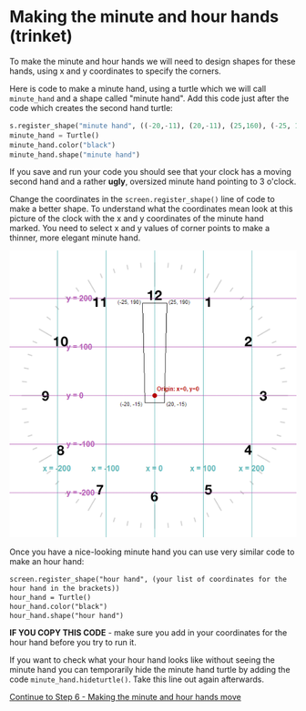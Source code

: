 # Making the minute and hour hands (trinket)

To make the minute and hour hands we will need to design shapes for these hands, using x and y coordinates to specify the corners.

Here is code to make a minute hand, using a turtle which we will call ```minute_hand``` and a shape called "minute hand". Add this code just after the code which creates the second hand turtle:

```python
s.register_shape("minute hand", ((-20,-11), (20,-11), (25,160), (-25, 160)))
minute_hand = Turtle()
minute_hand.color("black")
minute_hand.shape("minute hand")
```

If you save and run your code you should see that your clock has a moving second hand and a rather **ugly**, oversized minute hand pointing to 3 o'clock.

Change the coordinates in the ```screen.register_shape()``` line of code to make a better shape. To understand what the coordinates mean look at this picture of the clock with the x and y coordinates of the minute hand marked. You need to select x and y values of corner points to make a thinner, more elegant minute hand.

![Clock with grid and minute hand](clock_min_hand.gif "Clock with x and y coordinate grid and minute hand outline") 

Once you have a nice-looking minute hand you can use very similar code to make an hour hand:

```
screen.register_shape("hour hand", (your list of coordinates for the hour hand in the brackets))
hour_hand = Turtle()
hour_hand.color("black")
hour_hand.shape("hour hand")
```

**IF YOU COPY THIS CODE** - make sure you add in your coordinates for the hour hand before you try to run it.

If you want to check what your hour hand looks like without seeing the minute hand you can temporarily hide the minute hand turtle by adding the code ```minute_hand.hideturtle()```. Take this line out again afterwards.

[Continue to Step 6 - Making the minute and hour hands move](../Step6-Making-the-hands-move)




